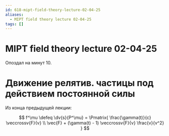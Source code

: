 ```yaml
---
id: 618-mipt-field-theory-lecture-02-04-25
aliases:
  - MIPT field theory lecture 02-04-25
tags: []
---
```


# MIPT field theory lecture 02-04-25

Опоздал на минут 10.

# Движение релятив. частицы под действием постоянной силы

Из конца предыдущей лекции:

$$
f^\mu \defeq \dv{s}{P^\mu} = \Pmatrix{
\frac{\gamma(t)}{c} \veccrossv{F}{v} \\
\vec{F} + (\gamma(t) - 1) \veccrossv{F}{v} \frac{v}{v^2}
}
$$


